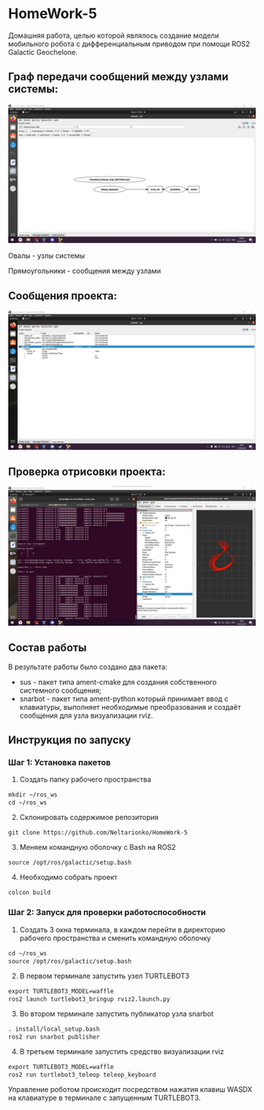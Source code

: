 # HomeWork-5
Домашняя работа, целью которой являлось создание модели мобильного робота с дифференциальным приводом при помощи ROS2 Galactic Geochelone.

## Граф передачи сообщений между узлами системы: 
![alt text](https://github.com/Neltarionko/HomeWork-5/blob/main/image/rqt.jpg "Cтруктура проекта в виде графа")

Овалы - узлы системы


Прямоугольники - сообщения между узлами

## Сообщения проекта: 
![alt text](https://github.com/Neltarionko/HomeWork-5/blob/main/image/msg.jpg )

## Проверка отрисовки проекта: 
![alt text](https://github.com/Neltarionko/HomeWork-5/blob/main/image/odom.jpg "ТЕКСТ ПРИ НАВЕДЕНИИ")


## Состав работы
В результате работы было создано два пакета:
* sus - пакет типа ament-cmake для создания собственного системного сообщения;
* snarbot - пакет типа ament-python который принимает ввод с клавиатуры, выполняет необходимые преобразования и создаёт сообщения для узла визуализации rviz.

## Инструкция по запуску
### Шаг 1: Установка пакетов
1. Создать папку рабочего пространства
```
mkdir ~/ros_ws
cd ~/ros_ws
```
2. Склонировать содержимое репозитория
```
git clone https://github.com/Neltarionko/HomeWork-5
```
3. Меняем командную оболочку с Bash на ROS2
```
source /opt/ros/galactic/setup.bash
```
4. Необходимо собрать проект
```
colcon build
```
### Шаг 2: Запуск для проверки работоспособности
1. Создать 3 окна терминала, в каждом перейти в директорию рабочего пространства и сменить командную оболочку
```
cd ~/ros_ws
source /opt/ros/galactic/setup.bash
```
2. В первом терминале запустить узел TURTLEBOT3
```
export TURTLEBOT3_MODEL=waffle
ros2 launch turtlebot3_bringup rviz2.launch.py
```
3. Во втором терминале запустить публикатор узла snarbot
```
. install/local_setup.bash 
ros2 run snarbot publisher
```
4. В третьем терминале запустить средство визуализации rviz
```
export TURTLEBOT3_MODEL=waffle
ros2 run turtlebot3_teleop teleop_keyboard 
```

Управление роботом происходит посредством нажатия клавиш WASDX на клавиатуре в терминале с запущенным TURTLEBOT3. 


